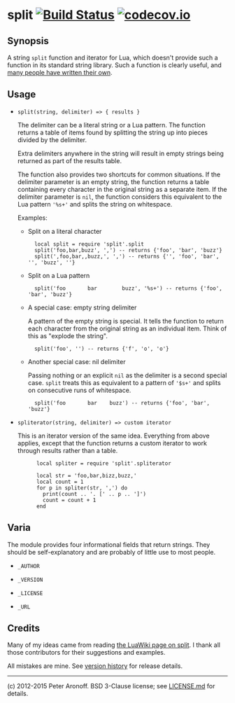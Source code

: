 # split [![Build Status](https://drone.io/bitbucket.org/telemachus/split/status.png)](https://drone.io/bitbucket.org/telemachus/split/latest) [![codecov.io](http://codecov.io/bitbucket/telemachus/split/coverage.svg?branch=master)](http://codecov.io/bitbucket/telemachus/split?branch=master)

## Synopsis

A string `split` function and iterator for Lua, which doesn't provide such
a function in its standard string library. Such a function is clearly useful,
and [many people have written their own][wiki].

[wiki]: http://lua-users.org/wiki/SplitJoin

## Usage

+ `split(string, delimiter) => { results }`	

  The delimiter can be a literal string or a Lua pattern. The function returns
  a table of items found by splitting the string up into pieces divided by the
  delimiter.

  Extra delimiters anywhere in the string will result in empty strings being
  returned as part of the results table.

  The function also provides two shortcuts for common situations. If the
  delimiter parameter is an empty string, the function returns a table
  containing every character in the original string as a separate item. If the
  delimiter parameter is `nil`, the function considers this equivalent to the
  Lua pattern `'%s+'` and splits the string on whitespace.

  Examples:

    * Split on a literal character

            local split = require 'split'.split
            split('foo,bar,buzz', ',') -- returns {'foo', 'bar', 'buzz'}
            split(',foo,bar,,buzz,', ',') -- returns {'', 'foo', 'bar', '', 'buzz', ''}

    * Split on a Lua pattern

            split('foo       bar		buzz', '%s+') -- returns {'foo', 'bar', 'buzz'}

    * A special case: empty string delimiter

        A pattern of the empty string is special. It tells the function to
        return each character from the original string as an individual item.
        Think of this as "explode the string".

            split('foo', '') -- returns {'f', 'o', 'o'}

    * Another special case: nil delimiter

        Passing nothing or an explicit `nil` as the delimiter is a second
        special case. `split` treats this as equivalent to a pattern of `'$s+'`
        and splits on consecutive runs of whitespace.

            split('foo       bar	buzz') -- returns {'foo', 'bar', 'buzz'}

+ `spliterator(string, delimiter) => custom iterator`

  This is an iterator version of the same idea. Everything from above applies,
  except that the function returns a custom iterator to work through results
  rather than a table.

            local spliter = require 'split'.spliterator

            local str = 'foo,bar,bizz,buzz,'
            local count = 1
            for p in spliter(str, ',') do
              print(count .. '. [' .. p .. ']')
              count = count + 1
            end

## Varia

The module provides four informational fields that return strings. They should
be self-explanatory and are probably of little use to most people.

+ `_AUTHOR`

+ `_VERSION`

+ `_LICENSE`

+ `_URL`

## Credits

Many of my ideas came from reading [the LuaWiki page on split][wiki]. I thank
all those contributors for their suggestions and examples.

All mistakes are mine. See [version history][c] for release details.

[c]: /CHANGES.md

---

(c) 2012-2015 Peter Aronoff. BSD 3-Clause license; see [LICENSE.md][li] for
details.

[li]: /LICENSE.md
